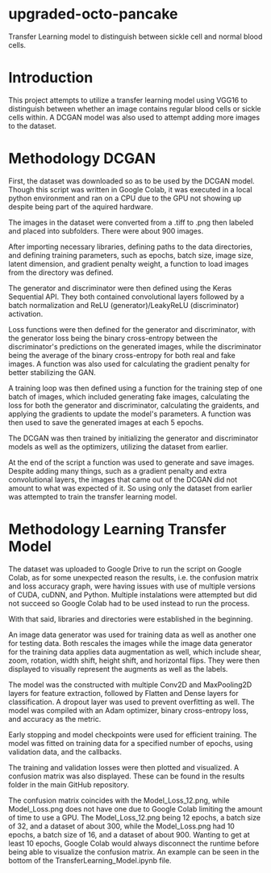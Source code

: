 # upgraded-octo-pancake
Transfer Learning model to distinguish between sickle cell and normal blood cells.

# Introduction
This project attempts to utilize a transfer learning model using VGG16 to distinguish between whether an image contains regular blood cells or sickle cells within. A DCGAN model was also used to attempt adding more images to the dataset.

# Methodology DCGAN
First, the dataset was downloaded so as to be used by the DCGAN model. Though this script was written in Google Colab, it was executed in a local python environment and ran on a CPU due to the GPU not showing up despite being part of the aquired hardware.

The images in the dataset were converted from a .tiff to .png then labeled and placed into subfolders. There were about 900 images.

After importing necessary libraries, defining paths to the data directories, and defining training parameters, such as epochs, batch size, image size, latent dimension, and gradient penalty weight, a function to load images from the directory was defined.

The generator and discriminator were then defined using the Keras Sequential API. They both contained convolutional layers followed by a batch normalization and ReLU (generator)/LeakyReLU (discriminator) activation.

Loss functions were then defined for the generator and discriminator, with the generator loss being the binary cross-entropy between the discriminator's predictions on the generated images, while the discriminator being the average of the binary cross-entropy for both real and fake images.
A function was also used for calculating the gradient penalty for better stabilizing the GAN.

A training loop was then defined using a function for the training step of one batch of images, which included generating fake images, calculating the loss for both the generator and discriminator, calculating the graidents, and applying the gradients to update the model's parameters.
A function was then used to save the generated images at each 5 epochs.

The DCGAN was then trained by initializing the generator and discriminator models as well as the optimizers, utilizing the dataset from earlier.

At the end of the script a function was used to generate and save images. Despite adding many things, such as a gradient penalty and extra convolutional layers, the images that came out of the DCGAN did not amount to what was expected of it. So using only the dataset from earlier was attempted to train the transfer learning model.

# Methodology Learning Transfer Model
The dataset was uploaded to Google Drive to run the script on Google Colab, as for some unexpected reason the results, i.e. the confusion matrix and loss accuracy graph, were having issues with use of multiple versions of CUDA, cuDNN, and Python. Multiple instalations were attempted but did not succeed so Google Colab had to be used instead to run the process.

With that said, libraries and directories were established in the beginning.

An image data generator was used for training data as well as another one for testing data. Both rescales the images while the image data generator for the training data applies data augmentation as well, which include shear, zoom, rotation, width shift, height shift, and horizontal flips. They were then displayed to visually represent the augments as well as the labels.

The model was the constructed with multiple Conv2D and MaxPooling2D layers for feature extraction, followed by Flatten and Dense layers for classification. A dropout layer was used to prevent overfitting as well. The model was compiled with an Adam optimizer, binary cross-entropy loss, and accuracy as the metric.

Early stopping and model checkpoints were used for efficient training. The model was fitted on training data for a specified number of epochs, using validation data, and the callbacks.

The training and validation losses were then plotted and visualized. A confusion matrix was also displayed. These can be found in the results folder in the main GitHub repository.

The confusion matrix coincides with the Model_Loss_12.png, while Model_Loss.png does not have one due to Google Colab limiting the amount of time to use a GPU. The Model_Loss_12.png being 12 epochs, a batch size of 32, and a dataset of about 300, while the Model_Loss.png had 10 epochs, a batch size of 16, and a dataset of about 900. Wanting to get at least 10 epochs, Google Colab would always disconnect the runtime before being able to visualize the confusion matrix. An example can be seen in the bottom of the TransferLearning_Model.ipynb file.
